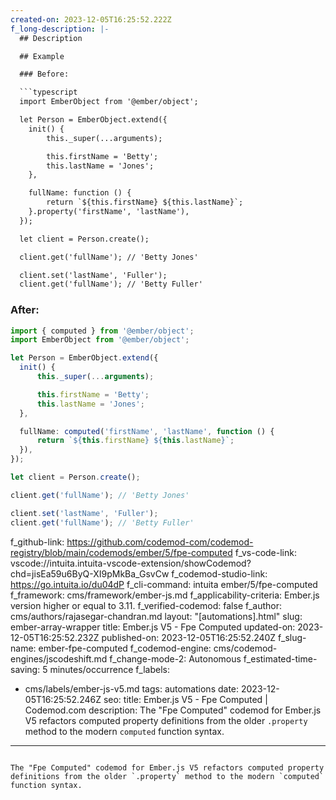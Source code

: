 ```yaml
---
created-on: 2023-12-05T16:25:52.222Z
f_long-description: |-
  ## Description

  ## Example

  ### Before:

  ```typescript
  import EmberObject from '@ember/object';

  let Person = EmberObject.extend({
  	init() {
  		this._super(...arguments);

  		this.firstName = 'Betty';
  		this.lastName = 'Jones';
  	},

  	fullName: function () {
  		return `${this.firstName} ${this.lastName}`;
  	}.property('firstName', 'lastName'),
  });

  let client = Person.create();

  client.get('fullName'); // 'Betty Jones'

  client.set('lastName', 'Fuller');
  client.get('fullName'); // 'Betty Fuller'
  ```

  ### After:

  ```typescript
  import { computed } from '@ember/object';
  import EmberObject from '@ember/object';

  let Person = EmberObject.extend({
  	init() {
  		this._super(...arguments);

  		this.firstName = 'Betty';
  		this.lastName = 'Jones';
  	},

  	fullName: computed('firstName', 'lastName', function () {
  		return `${this.firstName} ${this.lastName}`;
  	}),
  });

  let client = Person.create();

  client.get('fullName'); // 'Betty Jones'

  client.set('lastName', 'Fuller');
  client.get('fullName'); // 'Betty Fuller'
  ```
f_github-link: https://github.com/codemod-com/codemod-registry/blob/main/codemods/ember/5/fpe-computed
f_vs-code-link: vscode://intuita.intuita-vscode-extension/showCodemod?chd=jisEa59u6ByQ-XI9pMkBa_GsvCw
f_codemod-studio-link: https://go.intuita.io/du04dP
f_cli-command: intuita ember/5/fpe-computed
f_framework: cms/framework/ember-js.md
f_applicability-criteria: Ember.js version higher or equal to 3.11.
f_verified-codemod: false
f_author: cms/authors/rajasegar-chandran.md
layout: "[automations].html"
slug: ember-array-wrapper
title: Ember.js V5 - Fpe Computed
updated-on: 2023-12-05T16:25:52.232Z
published-on: 2023-12-05T16:25:52.240Z
f_slug-name: ember-fpe-computed
f_codemod-engine: cms/codemod-engines/jscodeshift.md
f_change-mode-2: Autonomous
f_estimated-time-saving: 5 minutes/occurrence
f_labels:
  - cms/labels/ember-js-v5.md
tags: automations
date: 2023-12-05T16:25:52.246Z
seo:
  title: Ember.js V5 - Fpe Computed | Codemod.com
  description: The "Fpe Computed" codemod for Ember.js V5 refactors computed
    property definitions from the older `.property` method to the modern
    `computed` function syntax.
---
```

The "Fpe Computed" codemod for Ember.js V5 refactors computed property definitions from the older `.property` method to the modern `computed` function syntax.